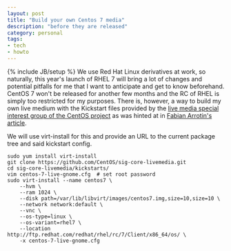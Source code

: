 ```yaml
---
layout: post
title: "Build your own Centos 7 media"
description: "before they are released"
category: personal
tags:
- tech
- howto
---
```

{% include JB/setup %}
We use Red Hat Linux derivatives at work, so naturally, this year's launch of RHEL 7 will bring a lot of changes and potential pitfalls for me that I want to anticipate and get to know beforehand. CentOS 7 won't be released for another few months and the RC of RHEL is simply too restricted for my purposes. There is, however, a way to build my own live medium with the Kickstart files provided by the [live media special interest group of the CentOS project](https://github.com/CentOS/sig-core-livemedia) as was hinted at in [Fabian Arrotin's article](http://seven.centos.org/2014/05/centos-7-live-media-spins/).

We will use virt-install for this and provide an URL to the current package tree and said kickstart config.

	sudo yum install virt-install
	git clone https://github.com/CentOS/sig-core-livemedia.git
	cd sig-core-livemedia/kickstarts/
	vim centos-7-live-gnome.cfg  # set root password
	sudo virt-install --name centos7 \
		--hvm \
		--ram 1024 \
		--disk path=/var/lib/libvirt/images/centos7.img,size=10,size=10 \
		--network network:default \
		--vnc \
		--os-type=linux \
		--os-variant=rhel7 \
		--location http://ftp.redhat.com/redhat/rhel/rc/7/Client/x86_64/os/ \
		-x centos-7-live-gnome.cfg